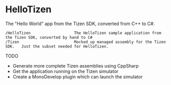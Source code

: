HelloTizen
==========

The "Hello World" app from the Tizen SDK, converted from C++ to C#.

    /HelloTizen                   The HelloTizen sample application from the Tizen SDK, converted by hand to C#
    /Tizen                        Mocked up managed assembly for the Tizen SDK.   Just the subset needed for HelloTizen.


TODO

- Generate more complete Tizen assemblies using CppSharp
- Get the application running on the Tizen simulator
- Create a MonoDevelop plugin which can launch the simulator
